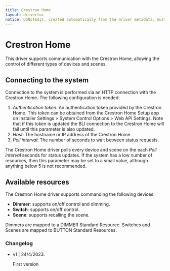 ```yaml
---
title: Crestron Home
layout: drivertoc
notice: DoNotEdit, created automatically from the driver metadata, must be updated on the driver itself
---
```

Crestron Home
===============================

This driver supports communication with the Crestron Home, allowing the
control of different types of devices and scenes.

Connecting to the system
--------------------------------

Connection to the system is performed via an HTTP connection with the
Crestron Home. The following configuration is needed:

 1. *Authentication token*: An authentication token provided by the
Crestron Home. This token can be obtained from the Crestron Home
Setup app on Installer Settings > System Control Options > Web API Settings.
Note that if this token is updated the BLI connection to the
Crestron Home will fail until this parameter is also updated.
 2. *Host*: The hostname or IP address of the Crestron Home.
 3. *Poll interval*: The number of seconds to wait between status
requests.

The Crestron Home driver polls every device and scene on the each
*Poll interval* seconds for status updates. If the system has a low
number of resources, then this parameter may be set to a small value,
although anything below 5 is not recommended.

Available resources
--------------------------------

The Crestron Home driver supports commanding the following devices:

+ **Dimmer**: supports on/off control and dimming.
+ **Switch**: supports on/off control.
+ **Scene**: supports recalling the scene.

Dimmers are mapped to a DIMMER Standard Resource.
Switches and Scenes are mapped to BUTTON Standard Resources.

### Changelog

 - v1 | 24/4/2023.

    First version
